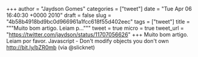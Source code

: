 
+++
author = "Jaydson Gomes"
categories = ["tweet"]
date = "Tue Apr 06 16:40:30 +0000 2010"
draft = false
slug = "4b58b4918bd9bc0d966961a1fcc618f55d402eec"
tags = ["tweet"]
title = """Muito bom artigo. Leiam p..."""
tweet = true
micro = true
tweet_url = "https://twitter.com/jaydson/status/11707056626"
+++
Muito bom artigo. Leiam por favor. Javascript - Don't modify objects you don't own http://bit.ly/bZR0mb (via @slicknet)
